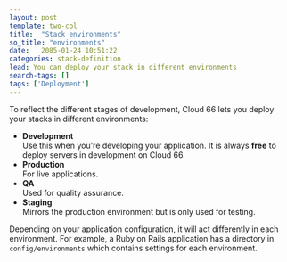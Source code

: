 ```yaml
---
layout: post
template: two-col
title:  "Stack environments"
so_title: "environments"
date:   2085-01-24 10:51:22
categories: stack-definition
lead: You can deploy your stack in different environments
search-tags: []
tags: ['Deployment']
---
```


To reflect the different stages of development, Cloud 66 lets you deploy your stacks in different environments:

* **Development**<br/>
Use this when you're developing your application. It is always <b>free</b> to deploy servers in development on Cloud 66.
* **Production**<br/>
For live applications.
* **QA**<br/>
Used for quality assurance.
* **Staging**<br/>
Mirrors the production environment but is only used for testing.

Depending on your application configuration, it will act differently in each environment. For example, a Ruby on Rails application
has a directory in `config/environments` which contains settings for each environment.